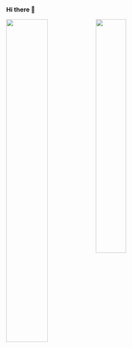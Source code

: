 ### Hi there 👋
<!-- <img width="800" src="https://github-profile-trophy.vercel.app/?username=gesoges0" /> -->
<!-- <img width="800" src="./profile-3d-contrib/profile-season-animate.svg"> -->

<div>
  <img width="47%" align="left" src="https://github-readme-stats.vercel.app/api?username=gesoges0&count_private=true&include_all_commits=true" />
  <img width="40%" src="https://github-readme-stats.vercel.app/api/top-langs/?username=gesoges0&layout=compact&hide=jupyter%20notebook,css,html,&show=reviews,discussions_started,discussions_answered,prs_merged,prs_merged_percentage" />
</div>
